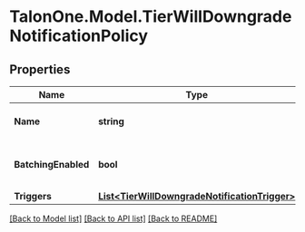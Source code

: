 # TalonOne.Model.TierWillDowngradeNotificationPolicy
## Properties

Name | Type | Description | Notes
------------ | ------------- | ------------- | -------------
**Name** | **string** | The name of the notification. | 
**BatchingEnabled** | **bool** | Indicates whether batching is activated. | [optional] [default to true]
**Triggers** | [**List&lt;TierWillDowngradeNotificationTrigger&gt;**](TierWillDowngradeNotificationTrigger.md) |  | 

[[Back to Model list]](../README.md#documentation-for-models) [[Back to API list]](../README.md#documentation-for-api-endpoints) [[Back to README]](../README.md)

